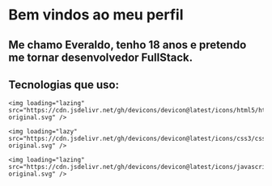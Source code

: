 # Bem vindos ao meu perfil

## Me chamo Everaldo, tenho 18 anos e pretendo me tornar desenvolvedor FullStack.

## Tecnologias que uso:

  
    <img loading="lazing" src="https://cdn.jsdelivr.net/gh/devicons/devicon@latest/icons/html5/html5-original.svg" />
    
    <img loading="lazy" src="https://cdn.jsdelivr.net/gh/devicons/devicon@latest/icons/css3/css3-original.svg" />
          
    <img loading="lazing" src="https://cdn.jsdelivr.net/gh/devicons/devicon@latest/icons/javascript/javascript-original.svg" />
    
          

<!--
**Everaldo451/Everaldo451** is a ✨ _special_ ✨ repository because its `README.md` (this file) appears on your GitHub profile.

Here are some ideas to get you started:

- 🔭 I’m currently working on ...
- 🌱 I’m currently learning ...
- 👯 I’m looking to collaborate on ...
- 🤔 I’m looking for help with ...
- 💬 Ask me about ...
- 📫 How to reach me: ...
- 😄 Pronouns: ...
- ⚡ Fun fact: ...
-->
